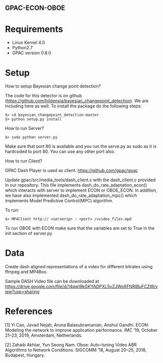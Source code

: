 ## GPAC-ECON-OBOE

# Requirements
- Linux Kernel 4.0
- Python2.7
- GPAC version 0.8.0

# Setup
How to setup Bayesian change point detection?

The code for this detector is on
github (https://github.com/hildensia/bayesian_changepoint_detection). We are including
here as well. To install the package do the following steps:

	$> cd bayesian_changepoint_detection-master
	$> python setup.py install 

How to run Server?

	$> sudo python server.py 

Make sure that port 80 is available and you run the serve.py as sudo as it is hardcoded to port 80. You can use any other port also.

How to run Client?

GPAC Dash Player is used as client. https://github.com/gpac/gpac

Update gpac/src/media_tools/dash_client.c with the dash_client.c provided in our repository. This file implements dash_do_rate_adaptation_econ() which interacts with server to implement ECON or OBOE_ECON. In addition, we have also implemented dash_do_rate_adaptation_mpc() which implements Model Predictive Control(MPC) algorithm.

To run: 

	$> MP4Client http:// <serverip> : <port> /<video_file>.mpd
  

To run OBOE with ECON make sure that the variables are set to True in the init section of server.py

# Data

Create dash aligned representations of a video for different bitrates using ffmpeg and MP4Box.

Sample DASH Video file can be downloaded at https://drive.google.com/file/d/14qwl9kGKYADPXL5vZJWoXFNRIBuFCZtR/view?usp=sharing

# References

[1] Yi Cao, Javad Nejati, Aruna Balasubramanian, Anshul Gandhi. ECON: Modeling the network to improve application performance. IMC ’19, October 21–23, 2019, Amsterdam, Netherlands.

[2] Zahaib Akhtar, Yun Seong Nam. Oboe: Auto-tuning Video ABR Algorithms to Network Conditions. SIGCOMM ’18, August 20–25, 2018, Budapest, Hungary.
